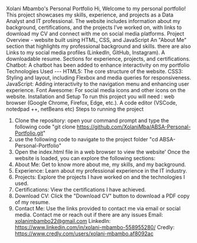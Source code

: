 Xolani Mbambo's Personal Portfolio
Hi, Welcome to my personal portfolio! 
This project showcases my skills, experience, and projects as a Data Analyst and IT professional. 
The website includes information about my background, certifications, and the projects I’ve worked on, with links to download my CV and connect with me on social media platforms.
Project Overview - website built using HTML, CSS, and JavaScript
An "About Me" section that highlights my professional background and skills.
there are also Links to my social media profiles (LinkedIn, GitHub, Instagram).
A downloadable resume.
Sections for experience, projects, and certifications.
Chatbot: A chatbot has been added to enhance interactivity on my portfolio
Technologies Used --- HTML5: The core structure of the website. CSS3: Styling and layout, including Flexbox and media queries for responsiveness. 
JavaScript: Adding interactivity to the navigation menu and enhancing user experience. Font Awesome: For social media icons and other icons on the website.
Installation and Setup 
To run this project you will need : web browser (Google Chrome, Firefox, Edge, etc.).
A code editor (VSCode, notedpad ++, netBeans etc)
Steps to running the project 
1. Clone the repository: open your command prompt and type the following code "git clone https://github.com/XolaniMba/ABSA-Personal-Portfolio.git"
2. use the following code to navigate to the project folder "cd ABSA-Personal-Portfolio"
3. Open the index.html file in a web browser to view the website'
Once the website is loaded, you can explore the following sections:
1. About Me: Get to know more about me, my skills, and my background.
2. Experience: Learn about my professional experience in the IT industry.
3. Projects: Explore the projects I have worked on and the technologies I used.
4. Certifications: View the certifications I have achieved.
5. Download CV: Click the "Download CV" button to download a PDF copy of my resume.
6. Contact Me: Use the links provided to contact me via email or social media.
Contact me or reach out if there are any issues
Email: xolanimbambo22@gmail.com
LinkedIn: https://www.linkedin.com/in/xolani-mbambo-558955280/
Credly: https://www.credly.com/users/xolani-mbambo.af8092ac
